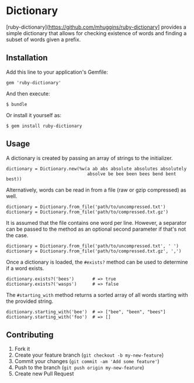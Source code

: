 # Dictionary

[ruby-dictionary](https://github.com/mhuggins/ruby-dictionary] provides a
simple dictionary that allows for checking existence of words and finding a
subset of words given a prefix.

## Installation

Add this line to your application's Gemfile:

    gem 'ruby-dictionary'

And then execute:

    $ bundle

Or install it yourself as:

    $ gem install ruby-dictionary

## Usage

A dictionary is created by passing an array of strings to the initializer.

    dictionary = Dictionary.new(%w(a ab abs absolute absolutes absolutely
                                   absolve be bee been bees bend bent best))

Alternatively, words can be read in from a file (raw or gzip compressed) as
well.

    dictionary = Dictionary.from_file('path/to/uncompressed.txt')
    dictionary = Dictionary.from_file('path/to/compressed.txt.gz')

It is assumed that the file contains one word per line.  However, a separator
can be passed to the method as an optional second parameter if that's not the
case.

    dictionary = Dictionary.from_file('path/to/uncompressed.txt', ' ')
    dictionary = Dictionary.from_file('path/to/compressed.txt.gz', ',')

Once a dictionary is loaded, the `#exists?` method can be used to determine if
a word exists.

    dictionary.exists?('bees')       # => true
    dictionary.exists?('wasps')      # => false

The `#starting_with` method returns a sorted array of all words starting with
the provided string.

    dictionary.starting_with('bee')  # => ["bee", "been", "bees"]
    dictionary.starting_with('foo')  # => []

## Contributing

1. Fork it
2. Create your feature branch (`git checkout -b my-new-feature`)
3. Commit your changes (`git commit -am 'Add some feature'`)
4. Push to the branch (`git push origin my-new-feature`)
5. Create new Pull Request
